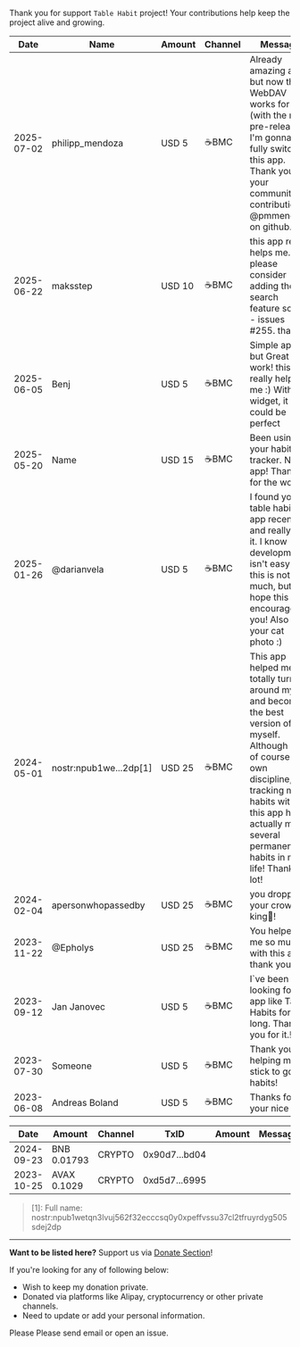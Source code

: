 <!-- markdownlint-disable no-inline-html first-line-heading -->

Thank you for support `Table Habit` project!
Your contributions help keep the project alive and growing.

| Date       | Name                   | Amount | Channel | Message                                                                                                                                                                                                                                 |
| ---------- | ---------------------- | ------ | ------- | --------------------------------------------------------------------------------------------------------------------------------------------------------------------------------------------------------------------------------------- |
| 2025-07-02 | philipp_mendoza        | USD 5  | ☕BMC   | Already amazing app but now that WebDAV works for me (with the new pre-release) I'm gonna fully switch to this app.<br/>Thank you for your community contribution!!<br/>@pmmendoza on github.                                           |
| 2025-06-22 | maksstep               | USD 10 | ☕BMC   | this app really helps me. please consider adding the search feature soon - issues #255. thanks                                                                                                                                          |
| 2025-06-05 | Benj                   | USD 5  | ☕BMC   | Simple app but Great work! this app really helps me :) With a widget, it could be perfect                                                                                                                                               |
| 2025-05-20 | Name                   | USD 15 | ☕BMC   | Been using your habit tracker. Nice app! Thanks for the work!                                                                                                                                                                           |
| 2025-01-26 | @darianvela            | USD 5  | ☕BMC   | I found your table habit app recently and really like it. I know development isn't easy and this is not much, but I hope this encourages you! Also I like your cat photo :)                                                             |
| 2024-05-01 | nostr:npub1we...2dp[1] | USD 25 | ☕BMC   | This app helped me totally turn around my life and become the best version of myself. Although it is of course my own discipline, tracking my habits with this app has actually made several permanent habits in my life! Thanks a lot! |
| 2024-02-04 | apersonwhopassedby     | USD 25 | ☕BMC   | you dropped your crown king👑!                                                                                                                                                                                                          |
| 2023-11-22 | @Epholys               | USD 25 | ☕BMC   | You helped me so much with this app, thank you!                                                                                                                                                                                         |
| 2023-09-12 | Jan Janovec            | USD 5  | ☕BMC   | I`ve been looking for app like Table Habits for so long. Thank you for it.!                                                                                                                                                             |
| 2023-07-30 | Someone                | USD 5  | ☕BMC   | Thank you for helping me stick to good habits!                                                                                                                                                                                          |
| 2023-06-08 | Andreas Boland         | USD 5  | ☕BMC   | Thanks for your nice app!                                                                                                                                                                                                               |

| Date       | Amount      | Channel | TxID          | Amount | Message |
| ---------- | ----------- | ------- | ------------- | ------ | ------- |
| 2024-09-23 | BNB 0.01793 | CRYPTO  | 0x90d7...bd04 |        |         |
| 2023-10-25 | AVAX 0.1029 | CRYPTO  | 0xd5d7...6995 |        |         |

> [1]: Full name: nostr:npub1wetqn3lvuj562f32ecccsq0y0xpeffvssu37cl2tfruyrdyg505sdej2dp

---

**Want to be listed here?** Support us via [Donate Section](https://github.com/FriesI23/mhabit#donate)!

If you're looking for any of following below:

- Wish to keep my donation private.
- Donated via platforms like Alipay, cryptocurrency or other private channels.
- Need to update or add your personal information.

Please Please send email or open an issue.
